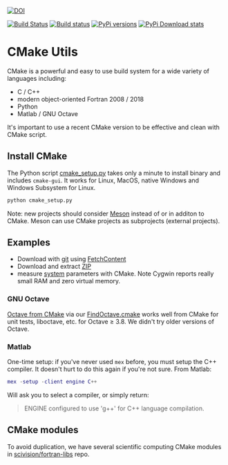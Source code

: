 [![DOI](https://zenodo.org/badge/DOI/10.5281/zenodo.1488084.svg)](https://doi.org/10.5281/zenodo.1488084)

[![Build Status](https://travis-ci.com/scivision/cmakeutils.svg?branch=master)](https://travis-ci.com/scivision/cmakeutils)
[![Build status](https://ci.appveyor.com/api/projects/status/bg07qlioi71k3stx?svg=true)](https://ci.appveyor.com/project/scivision/cmakeutils)
[![PyPi versions](https://img.shields.io/pypi/pyversions/cmakeutils.svg)](https://pypi.python.org/pypi/cmakeutils)
[![PyPi Download stats](http://pepy.tech/badge/cmakeutils)](http://pepy.tech/project/cmakeutils)


# CMake Utils

CMake is a powerful and easy to use build system for a wide variety of languages including:

* C / C++
* modern object-oriented Fortran 2008 / 2018
* Python
* Matlab / GNU Octave

It's important to use a recent CMake version to be effective and clean with CMake script.

## Install CMake

The Python script
[cmake_setup.py](./cmake_setup.py)
takes only a minute to install binary and includes `cmake-gui`.
It works for Linux, MacOS, native Windows and Windows Subsystem for Linux.

```sh
python cmake_setup.py
```

Note: new projects should consider
[Meson](http://www.mesonbuild.com)
instead of or in additon to CMake.
Meson can use CMake projects as subprojects (external projects).

## Examples

* Download with [git](./fetchgit) using [FetchContent](https://cmake.org/cmake/help/latest/module/FetchContent.html)
* Download and extract [ZIP](./zip)
* measure [system](./system) parameters with CMake. Note Cygwin reports really small RAM and zero virtual memory.

### GNU Octave

[Octave from CMake](./octave) via our
[FindOctave.cmake](./cmake/Modules/FindOctave.cmake)
works well from CMake for unit tests, liboctave, etc. for Octave &ge; 3.8.
We didn't try older versions of Octave.

### Matlab

One-time setup: if you've never used `mex` before, you must setup the C++ compiler.
It doesn't hurt to do this again if you're not sure.
From Matlab:
```matlab
mex -setup -client engine C++
```

Will ask you to select a compiler, or simply return:

> ENGINE configured to use 'g++' for C++ language compilation.



## CMake modules

To avoid duplication, we have several scientific computing CMake modules in
[scivision/fortran-libs](https://github.com/scivision/fortran-libs/tree/master/cmake/Modules)
repo.
